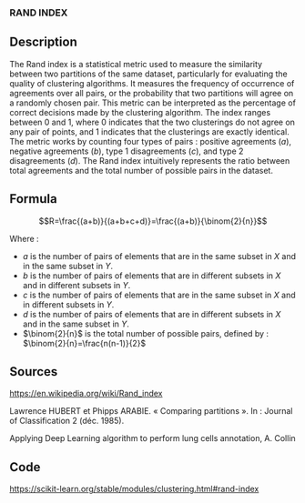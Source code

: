 ### RAND INDEX

## Description 

The Rand index is a statistical metric used to measure the similarity between two partitions of the same dataset, particularly for evaluating the quality of clustering algorithms.
It measures the frequency of occurrence of agreements over all pairs, or the probability that two partitions will agree on a randomly chosen pair.
This metric can be interpreted as the percentage of correct decisions made by the clustering algorithm.
The index ranges between 0 and 1, where 0 indicates that the two clusterings do not agree on any pair of points, and 1 indicates that the clusterings are exactly identical.
The metric works by counting four types of pairs : positive agreements ($a$), negative agreements ($b$), type 1 disagreements ($c$), and type 2 disagreements ($d$).
The Rand index intuitively represents the ratio between total agreements and the total number of possible pairs in the dataset.

## Formula

$$R=\frac{(a+b)}{(a+b+c+d)}=\frac{(a+b)}{\binom{2}{n}}$$

Where : 
- $a$ is the number of pairs of elements that are in the same subset in $X$ and in the same subset in $Y$.
- $b$ is the number of pairs of elements that are in different subsets in $X$ and in different subsets in $Y$.
- $c$ is the number of pairs of elements that are in the same subset in $X$ and in different subsets in $Y$.
- $d$ is the number of pairs of elements that are in different subsets in $X$ and in the same subset in $Y$.
- $\binom{2}{n}$  is the total number of possible pairs, defined by : $\binom{2}{n}=\frac{n(n-1)}{2}$

 ## Sources 

https://en.wikipedia.org/wiki/Rand_index

Lawrence HUBERT et Phipps ARABIE. « Comparing partitions ». In : Journal of Classification 2 (déc. 1985).

Applying Deep Learning algorithm to perform lung cells annotation, A. Collin

 ## Code

 https://scikit-learn.org/stable/modules/clustering.html#rand-index

 

